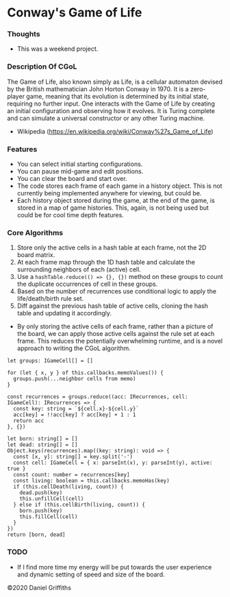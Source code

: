 # Conway's Game of Life

### Thoughts

- This was a weekend project.

### Description Of CGoL

The Game of Life, also known simply as Life, is a cellular automaton devised by the British mathematician John Horton Conway in 1970. It is a zero-player game, meaning that its evolution is determined by its initial state, requiring no further input. One interacts with the Game of Life by creating an initial configuration and observing how it evolves. It is Turing complete and can simulate a universal constructor or any other Turing machine.

- Wikipedia (https://en.wikipedia.org/wiki/Conway%27s_Game_of_Life)

### Features

- You can select initial starting configurations.
- You can pause mid-game and edit positions.
- You can clear the board and start over.
- The code stores each frame of each game in a history object. This is not currently being implemented anywhere for viewing, but could be.
- Each history object stored during the game, at the end of the game, is stored in a map of game histories. This, again, is not being used but could be for cool time depth features.

### Core Algorithms

1. Store only the active cells in a hash table at each frame, not the 2D board matrix.
2. At each frame map through the 1D hash table and calculate the surrounding neighbors of each (active) cell.
3. Use a `hashTable.reduce(() => {}, {})` method on these groups to count the duplicate occurrences of cell in these groups.
4. Based on the number of recurrences use conditional logic to apply the life/death/birth rule set.
5. Diff against the previous hash table of active cells, cloning the hash table and updating it accordingly.

- By only storing the active cells of each frame, rather than a picture of the board, we can apply those active cells against the rule set at each frame. This reduces the potentially overwhelming runtime, and is a novel approach to writing the CGoL algorithm.
```
let groups: IGameCell[] = []

for (let { x, y } of this.callbacks.memoValues()) {
  groups.push(...neighbor cells from memo)
}

const recurrences = groups.reduce((acc: IRecurrences, cell: IGameCell): IRecurrences => {
  const key: string = `${cell.x}-${cell.y}`
  acc[key] = !!acc[key] ? acc[key] + 1 : 1
  return acc
}, {})

let born: string[] = []
let dead: string[] = []
Object.keys(recurrences).map((key: string): void => {
  const [x, y]: string[] = key.split('-')
  const cell: IGameCell = { x: parseInt(x), y: parseInt(y), active: true }
  const count: number = recurrences[key]
  const living: boolean = this.callbacks.memoHas(key)
  if (this.cellDeath(living, count)) {
    dead.push(key)
    this.unfillCell(cell)
  } else if (this.cellBirth(living, count)) {
    born.push(key)
    this.fillCell(cell)
  }
})
return [born, dead]
```


### TODO

- If I find more time my energy will be put towards the user experience and dynamic setting of speed and size of the board.

©2020 Daniel Griffiths
